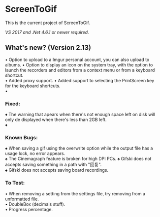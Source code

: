 ﻿# ScreenToGif  

This is the current project of ScreenToGif.  

_VS 2017 and .Net 4.6.1 or newer required._


## What's new? (Version 2.13)

• Option to upload to a Imgur personal account, you can also upload to albums.
• Option to display an icon on the system tray, with the option to launch the recorders and editors from a context menu or from a keyboard shortcut.  
• Added proxy support. 
• Added support to selecting the PrintScreen key for the keyboard shortcuts.  
• 

### Fixed:

♦ The warning that apears when there's not enough space left on disk will only de displayed when there's less than 2GB left.  
♦ 

### Known Bugs:

♠ When saving a gif using the overwrite option while the output file has a usage lock, no error appears.  
♠ The Cinemagraph feature is broken for high DPI PCs. 
♠ Gifski does not accepts saving something in a path with "回复".  
♠ Gifski does not accepts saving board recordings.

### To Test:

• When removing a setting from the settings file, try removing from a unformatted file.  
• DoubleBox (decimals stuff).   
• Progress percentage.